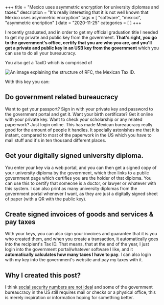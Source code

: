 +++
title = "Mexico uses asymmetric encryption for university diplomas and taxes."
description = "It's really interesting that it is not well known that Mexico uses asymmetric  encryption"
tags = [
    "software",
    "mexico",
    "asymmetric encription"
]
date = "2020-11-25"
categories = [
]
+++

I recently graduated, and in order to get my official graduation title I needed to get my private and public key from the government. **That's right, you go to the government's office, certify that you are who you are, and you'll get a private and public key in an USB key from the government** which you can use to do all your bureaucracy. 

You also get a TaxID which is comprised of

![An image explaining the structure of RFC, the Mexican Tax ID.](/images/blog/rfc.png)

With this key you can:

## Do government related bureaucracy

Want to get your passport? Sign in with your private key and password to the government portal and get it. Want your birth certificate? Get it online with your private key. Want to check your scholarship or any related paperwork? Just login online. This has made Mexican bureaucracy really good for the amount of people it handles. It specially astonishes me that it is instant, compared to most of the paperwork in the US which you have to mail stuff and it's in ten thousand different places.

## Get your digitally signed university diploma.

You enter your key via a web portal, and you can then get a signed copy of your university diploma by the government, which then links to a public government page which certifies you are the holder of that diploma. You can use this to certify that someone is a doctor, or lawyer or whatever with this system. I can also print as many university diplomas from the government portal whenever I want, as they are just a digitally signed sheet of paper (with a QR with the public key).

## Create signed invoices of goods and services & pay taxes

With your keys, you can also sign your invoices and guarantee that it is you who created them, and when you create a transaction, it automatically goes into the recipient's Tax ID. That means, that at the end of the year, I just login into the government portal/whatever software I like, and it **automatically calculates how many taxes I have to pay**. I can also login with my key into the government's website and pay my taxes with it.

## Why I created this post?

I think [social security numbers are not ideal](https://www.youtube.com/watch?v=Erp8IAUouus) and some of the government bureaucracy in the US still requires mail or checks or a physical office, this is merely inspiration or information hoping for something better.







